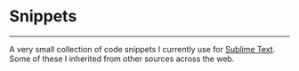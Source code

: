 # Snippets

---

A very small collection of code snippets I currently use for [Sublime Text](https://www.sublimetext.com). Some of these I inherited from other sources across the web.
